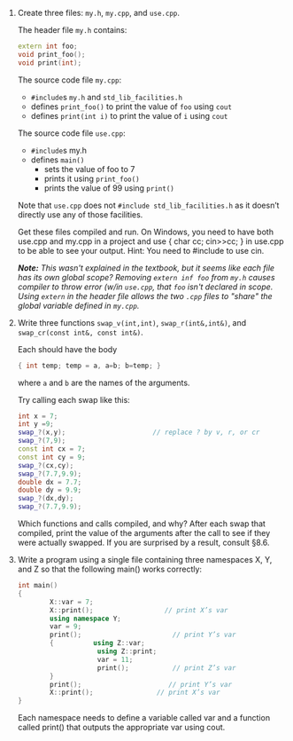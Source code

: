 1. Create three files: `my.h`, `my.cpp`, and `use.cpp`.

    The header file `my.h` contains:

    ``` C++
    extern int foo;
    void print_foo();
    void print(int);
    ```

    The source code file `my.cpp`:
    - `#include`s `my.h` and `std_lib_facilities.h`
    - defines `print_foo()` to print the value of `foo` using `cout`
    - defines `print(int i)` to print the value of `i` using `cout`

    The source code file `use.cpp`:
    - `#include`s my.h
    - defines `main()`
        - sets the value of foo to 7
        - prints it using `print_foo()`
        - prints the value of 99 using `print()`
        
    Note that `use.cpp` does not `#include std_lib_facilities.h` as it doesn’t directly use any of those facilities.

    Get these files compiled and run. On Windows, you need to have both use.cpp and my.cpp in a project and use { char cc; cin>>cc; } in use.cpp to be able to see your output. Hint: You need to #include <iostream> to use cin.

    ***Note:*** *This wasn't explained in the textbook, but it seems like each file has its own global scope?  Removing `extern inf foo` from `my.h` causes compiler to throw error (w/in `use.cpp`, that `foo` isn't declared in scope.  Using `extern` in the header file allows the two `.cpp` files to "share" the global variable defined in `my.cpp`.*


2. Write three functions `swap_v(int,int)`, `swap_r(int&,int&)`, and `swap_cr(const int&, const int&)`. 

    Each should have the body

    ``` C++
    { int temp; temp = a, a=b; b=temp; }
    ```

    where `a` and `b` are the names of the arguments.

    Try calling each swap like this:

    ``` C++ 
    int x = 7;
    int y =9;
    swap_?(x,y);                      // replace ? by v, r, or cr
    swap_?(7,9);
    const int cx = 7;
    const int cy = 9;
    swap_?(cx,cy);
    swap_?(7.7,9.9);
    double dx = 7.7;
    double dy = 9.9;
    swap_?(dx,dy);
    swap_?(7.7,9.9);
    ```

    Which functions and calls compiled, and why? After each swap that compiled, print the value of the arguments after the call to see if they were actually swapped. If you are surprised by a result, consult §8.6.


3. Write a program using a single file containing three namespaces X, Y, and Z so that the following main() works correctly:

    ``` C++
    int main()
    {
            X::var = 7;
            X::print();                  // print X’s var
            using namespace Y;
            var = 9;
            print();                       // print Y’s var
            {          using Z::var;
                        using Z::print;
                        var = 11;
                        print();           // print Z’s var
            }
            print();                      // print Y’s var
            X::print();                // print X’s var
    }
    ```

    Each namespace needs to define a variable called var and a function called print() that outputs the appropriate var using cout.